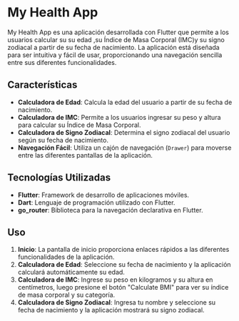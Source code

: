 # My Health App

My Health App es una aplicación desarrollada con Flutter que permite a los usuarios calcular su su edad ,su Índice de Masa Corporal (IMC)y su signo zodiacal a partir de su fecha de nacimiento. La aplicación está diseñada para ser intuitiva y fácil de usar, proporcionando una navegación sencilla entre sus diferentes funcionalidades.

## Características

- **Calculadora de Edad**: Calcula la edad del usuario a partir de su fecha de nacimiento. 
- **Calculadora de IMC**: Permite a los usuarios ingresar su peso y altura para calcular su Índice de Masa Corporal.
- **Calculadora de Signo Zodiacal**: Determina el signo zodiacal del usuario según su fecha de nacimiento.
- **Navegación Fácil**: Utiliza un cajón de navegación (`Drawer`) para moverse entre las diferentes pantallas de la aplicación.

## Tecnologías Utilizadas

- **Flutter**: Framework de desarrollo de aplicaciones móviles.
- **Dart**: Lenguaje de programación utilizado con Flutter.
- **go_router**: Biblioteca para la navegación declarativa en Flutter.


## Uso

1. **Inicio**: La pantalla de inicio proporciona enlaces rápidos a las diferentes funcionalidades de la aplicación.
2. **Calculadora de Edad**: Seleccione su fecha de nacimiento y la aplicación calculará automáticamente su edad.
3. **Calculadora de IMC**: Ingrese su peso en kilogramos y su altura en centímetros, luego presione el botón "Calculate BMI" para ver su índice de masa corporal y su categoría.
4. **Calculadora de Signo Zodiacal**: Ingresa tu nombre y seleccione su fecha de nacimiento y la aplicación mostrará su signo zodiacal.